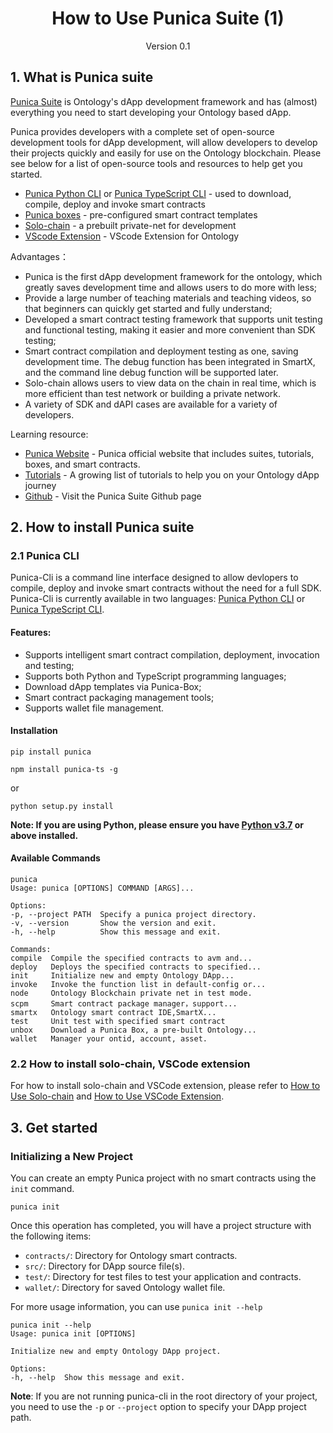 <h1 align="center">How to Use Punica Suite (1)</h1>
<p align="center" class="version">Version 0.1</p>

## 1. What is Punica suite  

[Punica Suite](https://punica.ont.io) is Ontology's dApp development framework and has (almost) everything you need to start developing your Ontology based dApp.

Punica provides developers with a complete set of open-source development tools for dApp development, will allow developers to develop their projects quickly and easily for use on the Ontology blockchain.  Please see below for a list of open-source tools and resources to help get you started.

* [Punica Python CLI](https://github.com/punicasuite/punica-python) or [Punica TypeScript CLI](https://github.com/punicasuite/punica-ts) - used to download, compile, deploy and invoke smart contracts
* [Punica boxes](http://punica.ont.io/boxes/) - pre-configured smart contract templates
* [Solo-chain](https://github.com/punicasuite/solo-chain/releases) - a prebuilt private-net for development 
* [VScode Extension](https://github.com/punicasuite/vscode-ext-ontology) - VScode Extension for Ontology

Advantages：
* Punica is the first dApp development framework for the ontology, which greatly saves development time and allows users to do more with less;
* Provide a large number of teaching materials and teaching videos, so that beginners can quickly get started and fully understand;
* Developed a smart contract testing framework that supports unit testing and functional testing, making it easier and more convenient than SDK testing;
* Smart contract compilation and deployment testing as one, saving development time. The debug function has been integrated in SmartX, and the command line debug function will be supported later.
* Solo-chain allows users to view data on the chain in real time, which is more efficient than test network or building a private network.
* A variety of SDK and dAPI cases are available for a variety of developers.

Learning resource:
* [Punica Website](http://punica.ont.io) - Punica official website that includes suites, tutorials, boxes, and smart contracts. 
* [Tutorials](http://punica.ont.io/tutorials/) - A growing list of tutorials to help you on your Ontology dApp journey
* [Github](https://github.com/punicasuite) - Visit the Punica Suite Github page

## 2. How to install Punica suite

### 2.1 Punica CLI

Punica-Cli is a command line interface designed to allow devlopers to compile, deploy and invoke smart contracts without the need for a full SDK. Punica-Cli is currently available in two languages: [Punica Python CLI](https://github.com/punicasuite/punica-python) or [Punica TypeScript CLI](https://github.com/punicasuite/punica-ts).

#### Features:
* Supports intelligent smart contract compilation, deployment, invocation and testing;
* Supports both Python and TypeScript programming languages;
* Download dApp templates via Punica-Box;
* Smart contract packaging management tools;
* Supports wallet file management.

#### Installation

```shell
pip install punica
```
```
npm install punica-ts -g
```

or 

```shell
python setup.py install
```
**Note: If you are using Python, please ensure you have [Python v3.7](https://www.python.org/downloads/release/python-370/) or above installed.**

#### Available Commands

```shell
punica
Usage: punica [OPTIONS] COMMAND [ARGS]...

Options:
-p, --project PATH  Specify a punica project directory.
-v, --version       Show the version and exit.
-h, --help          Show this message and exit.

Commands:
compile  Compile the specified contracts to avm and...
deploy   Deploys the specified contracts to specified...
init     Initialize new and empty Ontology DApp...
invoke   Invoke the function list in default-config or...
node     Ontology Blockchain private net in test mode.
scpm     Smart contract package manager，support...
smartx   Ontology smart contract IDE,SmartX...
test     Unit test with specified smart contract
unbox    Download a Punica Box, a pre-built Ontology...
wallet   Manager your ontid, account, asset.
```

### 2.2 How to install solo-chain, VSCode extension

For how to install solo-chain and VSCode extension, please refer to [How to Use Solo-chain](https://github.com/punicasuite/tutorials/blob/master/toolkits-docs/course02-How%20to%20Use%20Solo-chain.md) and [How to Use VSCode Extension](https://github.com/punicasuite/tutorials/blob/master/toolkits-docs/course07-How%20to%20Use%20VScode%20Extension.md).

## 3. Get started

### Initializing a New Project

You can create an empty Punica project with no smart contracts using the `init` command.

```shell
punica init
```

Once this operation has completed, you will have a project structure with the following items:

- `contracts/`: Directory for Ontology smart contracts.
- `src/`: Directory for DApp source file(s).
- `test/`: Directory for test files to test your application and contracts.
- `wallet/`: Directory for saved Ontology wallet file.

For more usage information, you can use `punica init --help`
```shell
punica init --help
Usage: punica init [OPTIONS]

Initialize new and empty Ontology DApp project.

Options:
-h, --help  Show this message and exit.
```

**Note**: If you are not running punica-cli in the root directory of your project, you need to use the `-p` or `--project` option to specify your DApp project path.
